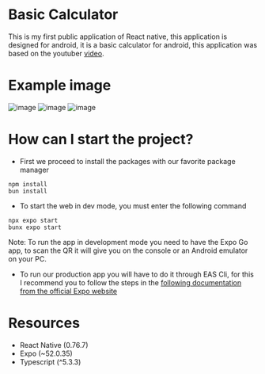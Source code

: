# Basic Calculator

This is my first public application of React native, this application is designed for android, it is a basic calculator for android, this application was based on the youtuber [video](https://www.youtube.com/watch?v=XgxF-S00XpU&t=1s).

# Example image
![image](https://github.com/user-attachments/assets/e212aed8-9659-477f-89cf-3247664d4dfa)
![image](https://github.com/user-attachments/assets/f79d092d-9b89-4185-ac22-08304e3e646c)
![image](https://github.com/user-attachments/assets/436faac7-3351-49ad-a9b3-cca53bff5b63)

# How can I start the project?

* First we proceed to install the packages with our favorite package manager
```
npm install
bun install
```

* To start the web in dev mode, you must enter the following command

```
npx expo start
bunx expo start
```
Note: To run the app in development mode you need to have the Expo Go app, to scan the QR it will give you on the console or an Android emulator on your PC.

* To run our production app you will have to do it through EAS Cli, for this I recommend you to follow the steps in the [following documentation from the official Expo website](https://docs.expo.dev/build/setup/)

# Resources

- React Native (0.76.7)
- Expo (~52.0.35)
- Typescript (^5.3.3)
